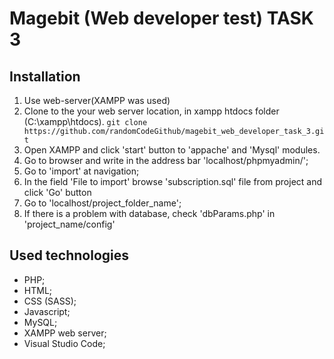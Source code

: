 # Magebit (Web developer test) TASK 3

## Installation

1. Use web-server(XAMPP was used)
2. Clone to the your web server location, in xampp htdocs folder (C:\xampp\htdocs\).
```git clone https://github.com/randomCodeGithub/magebit_web_developer_task_3.git```
3. Open XAMPP and click 'start' button to 'appache' and 'Mysql' modules.
4. Go to browser and write in the address bar 'localhost/phpmyadmin/';
5. Go to 'import' at navigation;
6. In the field 'File to import' browse 'subscription.sql' file from project and click 'Go' button
7. Go to 'localhost/project_folder_name';
8. If there is a problem with database, check 'dbParams.php' in 'project_name/config'

## Used technologies

* PHP;
* HTML;
* CSS (SASS);
* Javascript;
* MySQL;
* XAMPP web server;
* Visual Studio Code;